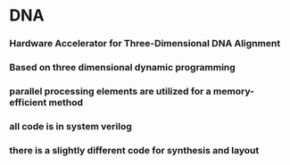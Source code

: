 # DNA
### Hardware Accelerator for Three-Dimensional DNA Alignment

### Based on three dimensional dynamic programming

### parallel processing elements are utilized for a memory-efficient method 

### all code is in system verilog

### there is a slightly different code for synthesis and layout
